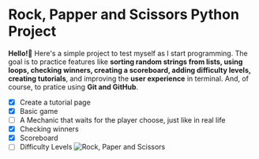 # Rock, Papper and Scissors Python Project
**Hello!👋** Here's a simple project to test myself as I start programming. The goal is to practice features like **sorting random strings from lists, using loops, checking winners, creating a scoreboard, adding difficulty levels, creating tutorials**, and improving the **user experience** in terminal. And, of course, to pratice using **Git and GitHub**. 
- [x] Create a tutorial page
- [x] Basic game
- [ ] A Mechanic that waits for the player choose, just like in real life
- [x] Checking winners
- [x] Scoreboard
- [ ] Difficulty Levels
![Rock, Paper and Scissors](https://media2.dev.to/dynamic/image/width=1600,height=900,fit=cover,gravity=auto,format=auto/https%3A%2F%2Fthepracticaldev.s3.amazonaws.com%2Fi%2Fvg6mmkv6hipscpi7pl0h.png)
